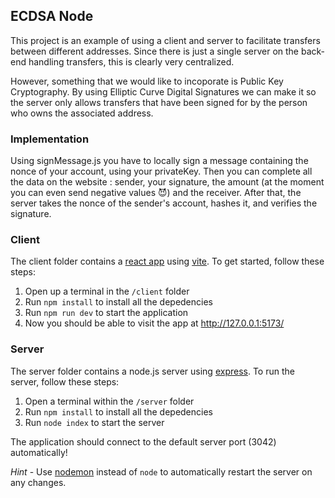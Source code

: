 ## ECDSA Node

This project is an example of using a client and server to facilitate transfers between different addresses. Since there is just a single server on the back-end handling transfers, this is clearly very centralized. 

However, something that we would like to incoporate is Public Key Cryptography. By using Elliptic Curve Digital Signatures we can make it so the server only allows transfers that have been signed for by the person who owns the associated address.

### Implementation
Using signMessage.js you have to locally sign a message containing the nonce of your account, using your privateKey. Then you can complete all the data on the website : sender, your signature, the amount (at the moment you can even send negative values 😈) and the receiver. After that, the server takes the nonce of the sender's account, hashes it, and verifies the signature.

### Client

The client folder contains a [react app](https://reactjs.org/) using [vite](https://vitejs.dev/). To get started, follow these steps:

1. Open up a terminal in the `/client` folder
2. Run `npm install` to install all the depedencies
3. Run `npm run dev` to start the application 
4. Now you should be able to visit the app at http://127.0.0.1:5173/

### Server

The server folder contains a node.js server using [express](https://expressjs.com/). To run the server, follow these steps:

1. Open a terminal within the `/server` folder 
2. Run `npm install` to install all the depedencies 
3. Run `node index` to start the server 

The application should connect to the default server port (3042) automatically! 

_Hint_ - Use [nodemon](https://www.npmjs.com/package/nodemon) instead of `node` to automatically restart the server on any changes.
